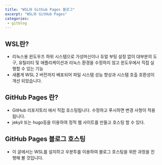 ```yaml
---
title: "WSL와 Github Pages 블로그"
excerpt: "WSL와 GitHub Pages"
categories:
 - gitblog
---
```


## WSL란?  
- 리눅스용 윈도우즈 하위 시스템으로 가성머신이나 듀얼 부팅 설정 없이 대부분의 도구, 유틸리티 및 애플리케이션과 리눅스 환경을 수정하지 않고 윈도우에서 직접 실행할 수 있는 기능  
- 새롭게 WSL 2 버전까지 배포되어 파일 시스템 성능 향상과 시스템 호출 호환성이 개선 되었습니다.    

## GitHub Pages 란?
- GitHub 리포지토리 에서 직접 호스팅됩니다. 수정하고 푸시하면 변경 사항이 적용됩니다.  
- jekyll 또는 hugo등을 이용하여 정적 웹 사이트를 만들고 호스팅 할 수 있다.  
## GitHub Pages 블로그 호스팅  
- 이 글에서는 WSL를 설치하고 우분투를 이용하여 블로그 호스팅을 위한 과정을 진행해 볼 것입니다.